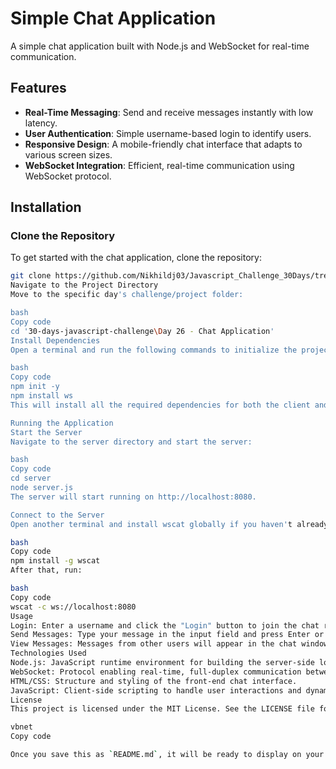 # Simple Chat Application

A simple chat application built with Node.js and WebSocket for real-time communication.

## Features

- **Real-Time Messaging**: Send and receive messages instantly with low latency.
- **User Authentication**: Simple username-based login to identify users.
- **Responsive Design**: A mobile-friendly chat interface that adapts to various screen sizes.
- **WebSocket Integration**: Efficient, real-time communication using WebSocket protocol.

## Installation

### Clone the Repository

To get started with the chat application, clone the repository:

```bash
git clone https://github.com/Nikhildj03/Javascript_Challenge_30Days/tree/main/Day26
Navigate to the Project Directory
Move to the specific day's challenge/project folder:

bash
Copy code
cd '30-days-javascript-challenge\Day 26 - Chat Application'
Install Dependencies
Open a terminal and run the following commands to initialize the project and install the necessary dependencies:

bash
Copy code
npm init -y
npm install ws
This will install all the required dependencies for both the client and server.

Running the Application
Start the Server
Navigate to the server directory and start the server:

bash
Copy code
cd server
node server.js
The server will start running on http://localhost:8080.

Connect to the Server
Open another terminal and install wscat globally if you haven't already:

bash
Copy code
npm install -g wscat
After that, run:

bash
Copy code
wscat -c ws://localhost:8080
Usage
Login: Enter a username and click the "Login" button to join the chat room.
Send Messages: Type your message in the input field and press Enter or click the "Send" button to send the message.
View Messages: Messages from other users will appear in the chat window in real time.
Technologies Used
Node.js: JavaScript runtime environment for building the server-side logic.
WebSocket: Protocol enabling real-time, full-duplex communication between the client and server.
HTML/CSS: Structure and styling of the front-end chat interface.
JavaScript: Client-side scripting to handle user interactions and dynamic content.
License
This project is licensed under the MIT License. See the LICENSE file for more details.

vbnet
Copy code

Once you save this as `README.md`, it will be ready to display on your project's GitHub page.
